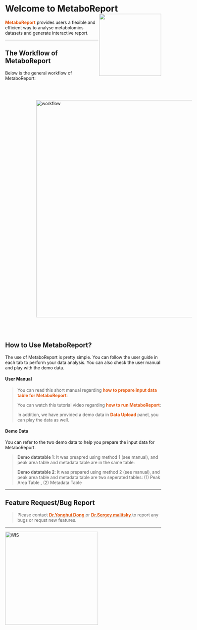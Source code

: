 
# Welcome to MetaboReport &nbsp;<img src='www/img/logo.png' align="right" height="200"/>

<b><span style="color:#E55B13">MetaboReport</span></b> provides users a flexible and efficient way to analyse metabolomics datasets and generate interactive report.

---

## The Workflow of MetaboReport

Below is the general workflow of MetaboReport:

<br></br>

<img src='www/img/workflow.png' alt='workflow' title='workflow' style="vertical-align:middle;margin:0px 100px" width='700'/>

<br></br>


## How to Use MetaboReport?

The use of MetaboReport is pretty simple. You can follow the user guide in each tab to perform your data analysis. You can also check the user manual and play with the demo data.

#### User Manual

> You can read this short manual regarding <b><span style="color:#E55B13">how to prepare input data table for MetaboReport</span></b>: <a href="www/Manual.pdf" target="_new"><i class="fa fa-file-pdf-o fa-2xl" aria-hidden="true"></i></a>
> 
> You can watch this tutorial video regarding <b><span style="color:#E55B13">how to run MetaboReport</span></b>: <a href="" target="_new"><i class="fa fa-youtube fa-2xl" aria-hidden="true"></i></a>
>
> In addition, we have provided a demo data in <b><span style="color:#E55B13">Data Upload</span></b> panel, you can play the data as well.

#### Demo Data

You can refer to the two demo data to help you prepare the input data for MetaboReport.

> **Demo datatable 1**: It was preapred using method 1 (see manual), and peak area table and metadata table are in the same table: <a href="" target="_new"><i class="fa fa-download fa-xl" aria-hidden="true"></i></i></a>
>
> **Demo datatable 2**: It was prepared using method 2 (see manual), and peak area table and metadata table are two seperated tables: (1) Peak Area Table <a href="www/demo/Feature_Table.csv" target="_new"><i class="fa fa-download fa-xl" aria-hidden="true"></i></i></a>, (2) Metadata Table <a href="www/demo/Medadata_Table.xlsx" target="_new"><i class="fa fa-download fa-xl" aria-hidden="true"></i></i></a>

---


## Feature Request/Bug Report

> Please contact [<b><span style="color:#E55B13"> Dr.Yonghui Dong</span></b> <i class="fa fa-envelope-o fa-xl" aria-hidden="true"></i>](mailto:yonghui.dong@gmail.com) or [<b><span style="color:#E55B13">Dr.Sergey malitsky</span></b> <i class="fa fa-envelope-o fa-xl" aria-hidden="true"></i>](mailto:sergey.malitsky@weizmann.ac.il) to report any bugs or requst new features.

---
<a href= 'https://www.weizmann.ac.il'><img src='www/img/WIS.png' alt='WIS' title='Weizmann Institute of Science' width='300'/></a>
